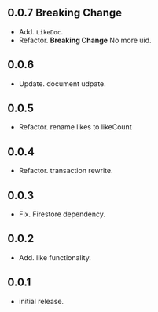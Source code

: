 ## 0.0.7 **Breaking Change**
* Add. `LikeDoc`.
* Refactor. **Breaking Change** No more uid.

## 0.0.6
* Update. document udpate.

## 0.0.5
* Refactor. rename likes to likeCount

## 0.0.4
* Refactor. transaction rewrite.

## 0.0.3
* Fix. Firestore dependency.

## 0.0.2
* Add. like functionality.

## 0.0.1
* initial release.
